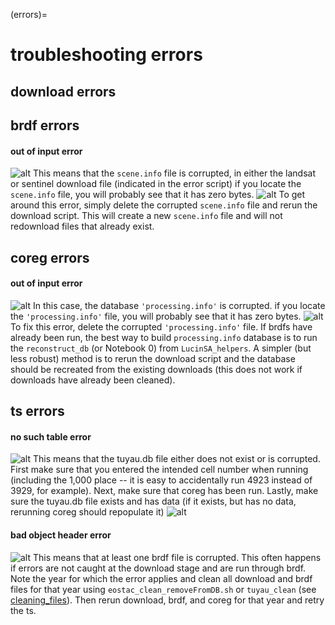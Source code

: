 (errors)=
# troubleshooting errors

## download errors

## brdf errors

#### out of input error
![alt](/Images/errors/brdf_out_of_input_error.jpg)
This means that the `scene.info` file is corrupted, in either the landsat or sentinel download file (indicated in the error script)
if you locate the `scene.info` file, you will probably see that it has zero bytes.
![alt](/Images/errors/brdf_out_of_input_check.jpg)
To get around this error, simply delete the corrupted `scene.info` file and rerun the download script. This will create a new `scene.info` file and will not redownload files that already exist. 

## coreg errors

#### out of input error
![alt](/Images/errors/crg_ran_out_of_input_error.jpg)
In this case, the database `'processing.info'` is corrupted.
if you locate the `'processing.info'` file, you will probably see that it has zero bytes.
![alt](/Images/errors/crg_ran_out_of_input_check.jpg)
To fix this error, delete the corrupted `'processing.info'` file. If brdfs have already been run, the best way to build `processing.info` database is to run the `reconstruct_db` (or Notebook 0) from `LucinSA_helpers`. A simpler (but less robust) method is to rerun the download script and the database should be recreated from the existing downloads (this does not work if downloads have already been cleaned). 

## ts errors

#### no such table error
![alt](/Images/errors/ts_no_such_table_db_error.jpg)
This means that the tuyau.db file either does not exist or is corrupted.
First make sure that you entered the intended cell number when running (including the 1,000 place -- it is easy to accidentally run 4923 instead of 3929, for example). Next, make sure that coreg has been run. Lastly, make sure the tuyau.db file exists and has data (if it exists, but has no data, rerunning coreg should repopulate it)
![alt](/Images/errors/ts_no_such_table_db_check.jpg)

#### bad object header error
![alt](/Images/errors/ts_no_such_table_db_error.jpg)
This means that at least one brdf file is corrupted. This often happens if errors are not caught at the download stage and are run through brdf. Note the year for which the error applies and clean all download and brdf files for that year using `eostac_clean_removeFromDB.sh` or `tuyau_clean` (see [cleaning_files](cleaning)). Then rerun download, brdf, and coreg for that year and retry the ts.